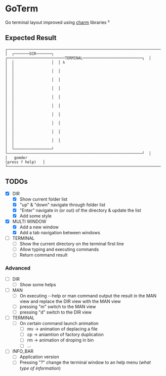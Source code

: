 # GoTerm

Go terminal layout improved using [charm](https://github.com/charmbracelet) libraries
²
## Expected Result

```
┌────────────────────────────────────────────────────────────────────────────────────────┐
│  ┌───────DIR───────┐  ┌──────────────────────────TERMINAL───────────────────────────┐  │
│  │                 │  │ λ                                                           │  │
│  │                 │  │                                                             │  │
│  │                 │  │                                                             │  │
│  │                 │  │                                                             │  │
│  │                 │  │                                                             │  │
│  │                 │  │                                                             │  │
│  │                 │  │                                                             │  │
│  │                 │  │                                                             │  │
│  │                 │  │                                                             │  │
│  │                 │  │                                                             │  │
│  └─────────────────┘  └─────────────────────────────────────────────────────────────┘  │
│   gomder                                                              (press ? help)   │
└────────────────────────────────────────────────────────────────────────────────────────┘
```

## TODOs

 - [x] DIR
   - [x] Show current folder list
   - [x] "up" & "down" navigate through folder list
   - [x] "Enter" navigate in (or out) of the directory & update the list
   - [x] Add some style
 - [x] MULTI WINDOW
   - [x] Add a new window
   - [x] Add a tab navigation between windows
 - [ ] TERMINAL
   - [ ] Show the current directory on the terminal first line
   - [ ] Allow typing and executing commands
   - [ ] Return command result

### Advanced

 - [ ] DIR
   - [ ] Show some helps
 - [ ] MAN
   - [ ] On executing --help or man command output the result in the MAN view and replace the DIR view with the MAN view
   - [ ] pressing "m" switch to the MAN view
   - [ ] pressing "d" switch to the DIR view
 - [ ] TERMINAL
   - [ ] On certain command launch animation
     - [ ] mv -> animation of deplacing a file
     - [ ] cp -> aniamtion of factory duplication
     - [ ] rm -> animation of droping in bin
     - [ ] ...
 - [ ] INFO_BAR
   - [ ] Application version
   - [ ] Pressing "?" change the terminal window to an help menu (_what type of information_)
